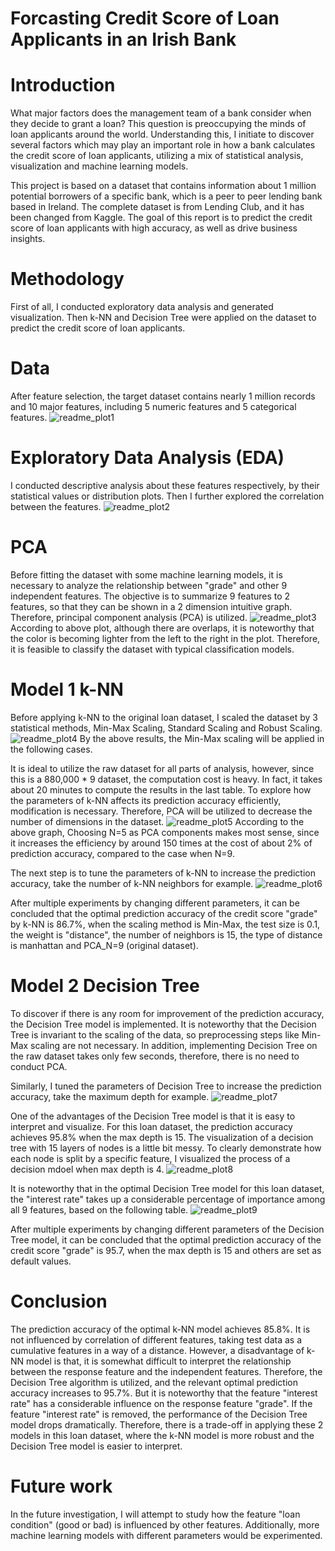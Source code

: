# Forcasting Credit Score of Loan Applicants in an Irish Bank

# Introduction
What major factors does the management team of a bank consider when they decide to grant a loan? This question is preoccupying the minds of loan applicants around the world. Understanding this, I initiate to discover several factors which may play an important role in how a bank calculates the credit score of loan applicants, utilizing a mix of statistical analysis, visualization and machine learning models.

This project is based on a dataset that contains information about 1 million potential borrowers of a specific bank, which is a peer to peer lending bank based in Ireland. The complete dataset is from Lending Club, and it has been changed from Kaggle. The goal of this report is to predict the credit score of loan applicants with high accuracy, as well as drive business insights. 

# Methodology
First of all, I conducted exploratory data analysis and generated visualization. Then k-NN and Decision Tree were applied on the dataset to predict the credit score of loan applicants.

# Data
After feature selection, the target dataset contains nearly 1 million records and 10 major features, including 5 numeric features and 5 categorical features.
![readme_plot1](https://user-images.githubusercontent.com/64850893/86263267-fb0e7400-bb8e-11ea-94f4-0085db804bce.jpg)

# Exploratory Data Analysis (EDA)
I conducted descriptive analysis about these features respectively, by their statistical values or distribution plots. Then I further explored the correlation between the features.
![readme_plot2](https://user-images.githubusercontent.com/64850893/86263934-d8c92600-bb8f-11ea-90d7-1f41d2781c5d.jpg)

# PCA 
Before fitting the dataset with some machine learning models, it is necessary to analyze the relationship between "grade" and other 9 independent features. The objective is to summarize 9 features to 2 features, so that they can be shown in a 2 dimension intuitive graph. Therefore, principal component analysis (PCA) is utilized.
![readme_plot3](https://user-images.githubusercontent.com/64850893/86264357-660c7a80-bb90-11ea-8025-128464be5ceb.jpg)
According to above plot, although there are overlaps, it is noteworthy that the color is becoming lighter from the left to the right in the plot. Therefore, it is feasible to classify the dataset with typical classification models.
 
 # Model 1  k-NN
Before applying k-NN to the original loan dataset, I scaled the dataset by 3 statistical methods, Min-Max Scaling, Standard Scaling and Robust Scaling.
![readme_plot4](https://user-images.githubusercontent.com/64850893/86265486-d2d44480-bb91-11ea-90b3-b1e101034852.jpg)
By the above results, the Min-Max scaling will be applied in the following cases.

It is ideal to utilize the raw dataset for all parts of analysis, however, since this is a 880,000 * 9 dataset, the computation cost is heavy. In fact, it takes about
20 minutes to compute the results in the last table. To explore how the parameters of k-NN affects its prediction accuracy efficiently, modification is necessary. Therefore, PCA will be utilized to decrease the number of dimensions in the dataset.
![readme_plot5](https://user-images.githubusercontent.com/64850893/86265936-79204a00-bb92-11ea-97c4-00cb86023f74.jpg)
According to the above graph, Choosing N=5 as PCA components makes most sense, since it increases the efficiency by around 150 times at the cost of about 2% of prediction accuracy, compared to the case when N=9.

The next step is to tune the parameters of k-NN to increase the prediction accuracy, take the number of k-NN neighbors for example.
![readme_plot6](https://user-images.githubusercontent.com/64850893/86266446-3c088780-bb93-11ea-82e8-2eaec34fc3b0.jpg)

After multiple experiments by changing different parameters, it can be concluded that the optimal prediction accuracy of the credit score "grade" by k-NN is 86.7%, when the scaling method is Min-Max, the test size is 0.1, the weight is "distance", the number of neighbors is 15, the type of distance is manhattan and PCA_N=9 (original dataset).

# Model 2 Decision Tree
To discover if there is any room for improvement of the prediction accuracy, the Decision Tree model is implemented. It is noteworthy that the Decision Tree is invariant to the scaling of the data, so preprocessing steps like Min-Max scaling are not necessary. In addition, implementing Decision Tree on the raw dataset takes only few seconds, therefore, there is no need to conduct PCA.

Similarly, I tuned the parameters of Decision Tree to increase the prediction accuracy, take the maximum depth for example.
![readme_plot7](https://user-images.githubusercontent.com/64850893/86267279-77578600-bb94-11ea-8797-97e7c0ce9cdb.jpg)

One of the advantages of the Decision Tree model is that it is easy to interpret and visualize. For this loan dataset, the prediction accuracy achieves 95.8% when the max depth is 15. The visualization of a decision tree with 15 layers of nodes is a little bit messy. To clearly demonstrate how each node is split by a specific feature, I visualized the process of a decision mdoel when max depth is 4.
![readme_plot8](https://user-images.githubusercontent.com/64850893/86267758-33b14c00-bb95-11ea-8d0f-b8718f644f3a.jpg)

It is noteworthy that in the optimal Decision Tree model for this loan dataset, the "interest rate" takes up a considerable percentage of importance among all 9 features, based on the following table.
![readme_plot9](https://user-images.githubusercontent.com/64850893/86268012-8e4aa800-bb95-11ea-82c5-a77f699f4611.jpg)

After multiple experiments by changing different parameters of the Decision Tree model, it can be concluded that the optimal prediction accuracy of the credit score "grade" is 95.7, when the max depth is 15 and others are set as default values.

# Conclusion
The prediction accuracy of the optimal k-NN model achieves 85.8%. It is not influenced by correlation of different features, taking test data as a cumulative features in a
way of a distance. However, a disadvantage of k-NN model is that, it is somewhat difficult to interpret the relationship between the response feature and the independent
features. Therefore, the Decision Tree algorithm is utilized, and the relevant optimal prediction accuracy increases to 95.7%. But it is noteworthy that the feature "interest rate" has a considerable influence on the response feature "grade". If the feature "interest rate" is removed, the performance of the Decision Tree model drops dramatically. Therefore, there is a trade-off in applying these 2 models in this loan dataset, where the k-NN model is more robust and the Decision Tree model is easier to interpret.

# Future work
In the future investigation, I will attempt to study how the feature "loan condition" (good or bad) is influenced by other features. Additionally, more machine learning models with different parameters would be experimented.
